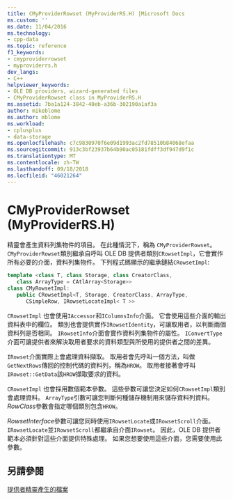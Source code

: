 ```yaml
---
title: CMyProviderRowset (MyProviderRS.H) |Microsoft Docs
ms.custom: ''
ms.date: 11/04/2016
ms.technology:
- cpp-data
ms.topic: reference
f1_keywords:
- cmyproviderrowset
- myproviderrs.h
dev_langs:
- C++
helpviewer_keywords:
- OLE DB providers, wizard-generated files
- CMyProviderRowset class in MyProviderRS.H
ms.assetid: 7ba1a124-3842-40eb-a36b-302190a1af3a
author: mikeblome
ms.author: mblome
ms.workload:
- cplusplus
- data-storage
ms.openlocfilehash: c7c9830970f6e09d1993ac2fd78510b84068efaa
ms.sourcegitcommit: 913c3bf23937b64b90ac05181fdff3df947d9f1c
ms.translationtype: MT
ms.contentlocale: zh-TW
ms.lasthandoff: 09/18/2018
ms.locfileid: "46021264"
---
```

# <a name="cmyproviderrowset-myproviderrsh"></a>CMyProviderRowset (MyProviderRS.H)

精靈會產生資料列集物件的項目。 在此種情況下，稱為 `CMyProviderRowset`。 `CMyProviderRowset`類別繼承自呼叫 OLE DB 提供者類別`CRowsetImpl`，它會實作所有必要的介面，資料列集物件。 下列程式碼顯示的繼承鏈結`CRowsetImpl`:  
  
```cpp  
template <class T, class Storage, class CreatorClass,   
   class ArrayType = CAtlArray<Storage>>  
class CMyRowsetImpl:  
   public CRowsetImpl<T, Storage, CreatorClass, ArrayType,   
      CSimpleRow, IRowsetLocateImpl< T >>  
```  
  
`CRowsetImpl` 也會使用`IAccessor`和`IColumnsInfo`介面。 它會使用這些介面的輸出資料表中的欄位。 類別也會提供實作`IRowsetIdentity`，可讓取用者，以判斷兩個資料列是否相同。 `IRowsetInfo`介面會實作資料列集物件的屬性。 `IConvertType`介面可讓提供者來解決取用者要求的資料類型與所使用的提供者之間的差異。  
  
`IRowset`介面實際上會處理資料擷取。 取用者會先呼叫一個方法，叫做`GetNextRows`傳回的控制代碼的資料列，稱為`HROW`。 取用者接著會呼叫`IRowset::GetData`該`HROW`擷取要求的資料。  
  
`CRowsetImpl` 也會採用數個範本參數。 這些參數可讓您決定如何`CRowsetImpl`類別會處理資料。 `ArrayType`引數可讓您判斷何種儲存機制用來儲存資料列資料。 *RowClass*參數會指定哪個類別包含`HROW`。  
  
*RowsetInterface*參數可讓您同時使用`IRowsetLocate`或`IRowsetScroll`介面。 `IRowsetLocate`並`IRowsetScroll`都繼承自介面`IRowset`。 因此，OLE DB 提供者範本必須針對這些介面提供特殊處理。 如果您想要使用這些介面，您需要使用此參數。  
  
## <a name="see-also"></a>另請參閱  

[提供者精靈產生的檔案](../../data/oledb/provider-wizard-generated-files.md)
